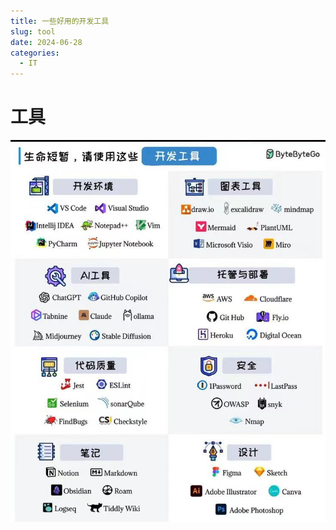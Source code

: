 ```yaml
---
title: 一些好用的开发工具
slug: tool
date: 2024-06-28
categories:
  - IT
---
```


# 工具
![tool](images/2024-06-28-18-11-12.png)